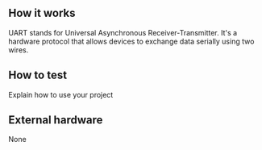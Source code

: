 <!---

This file is used to generate your project datasheet. Please fill in the information below and delete any unused
sections.

You can also include images in this folder and reference them in the markdown. Each image must be less than
512 kb in size, and the combined size of all images must be less than 1 MB.
-->

## How it works

UART stands for Universal Asynchronous Receiver-Transmitter. It's a hardware protocol that allows devices to exchange data serially using two wires.

## How to test

Explain how to use your project

## External hardware

None